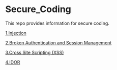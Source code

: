 # Secure_Coding
This repo provides information for secure coding.

[1.Injection](https://github.com/Git-K3rnel/Secure_Coding/tree/main/Injection)

[2.Broken Authentication and Session Management](https://github.com/Git-K3rnel/Secure_Coding/tree/main/Broken_Authentication_and_Session_Management)

[3.Cross Site Scripting (XSS)](https://github.com/Git-K3rnel/Secure_Coding/tree/main/Cross_Site_Scripting_(XSS))

[4.IDOR](https://github.com/Git-K3rnel/Secure_Coding/tree/main/IDOR)

